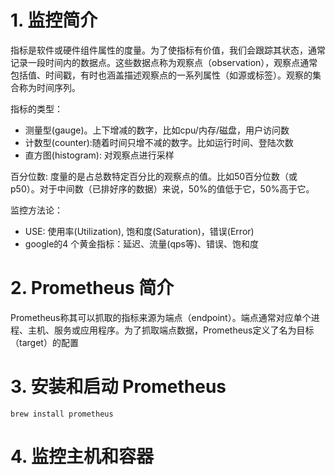 # 1. 监控简介

指标是软件或硬件组件属性的度量。为了使指标有价值，我们会跟踪其状态，通常记录一段时间内的数据点。这些数据点称为观察点（observation），观察点通常包括值、时间戳，有时也涵盖描述观察点的一系列属性（如源或标签）。观察的集合称为时间序列。

指标的类型：

- 测量型(gauge)。上下增减的数字，比如cpu/内存/磁盘，用户访问数
- 计数型(counter):随着时间只增不减的数字。比如运行时间、登陆次数
- 直方图(histogram): 对观察点进行采样

百分位数: 度量的是占总数特定百分比的观察点的值。比如50百分位数（或p50）。对于中间数（已排好序的数据）来说，50%的值低于它，50%高于它。

监控方法论：

- USE: 使用率(Utilization), 饱和度(Saturation)，错误(Error)
- google的4 个黄金指标：延迟、流量(qps等)、错误、饱和度


# 2. Prometheus 简介

Prometheus称其可以抓取的指标来源为端点（endpoint）。端点通常对应单个进程、主机、服务或应用程序。为了抓取端点数据，Prometheus定义了名为目标（target）的配置

# 3. 安装和启动 Prometheus

`brew install prometheus`


# 4. 监控主机和容器


